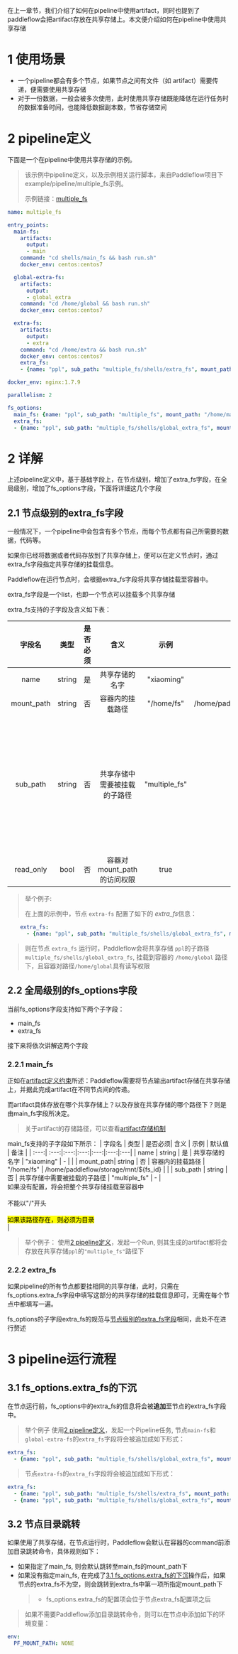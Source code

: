 在上一章节，我们介绍了如何在pipeline中使用artifact，同时也提到了paddleflow会把artifact存放在共享存储上。本文便介绍如何在pipeline中使用共享存储


# 1 使用场景
- 一个pipeline都会有多个节点，如果节点之间有文件（如 artifact）需要传递，便需要使用共享存储
- 对于一份数据，一般会被多次使用，此时使用共享存储既能降低在运行任务时的数据准备时间，也能降低数据副本数，节省存储空间

# 2 pipeline定义

下面是一个在pipeline中使用共享存储的示例。

> 该示例中pipeline定义，以及示例相关运行脚本，来自Paddleflow项目下example/pipeline/multiple_fs示例。
> 
> 示例链接：[multiple_fs]


```yaml
name: multiple_fs 

entry_points:
  main-fs:
    artifacts:
      output:
      - main
    command: "cd shells/main_fs && bash run.sh"
    docker_env: centos:centos7

  global-extra-fs:
    artifacts:
      output:
      - global_extra
    command: "cd /home/global && bash run.sh"
    docker_env: centos:centos7

  extra-fs:
    artifacts:
      output:
      - extra
    command: "cd /home/extra && bash run.sh"
    docker_env: centos:centos7
    extra_fs:
    - {name: "ppl", sub_path: "multiple_fs/shells/extra_fs", mount_path: "/home/extra"}

docker_env: nginx:1.7.9

parallelism: 2

fs_options:
  main_fs: {name: "ppl", sub_path: "multiple_fs", mount_path: "/home/main"}
  extra_fs:
  - {name: "ppl", sub_path: "multiple_fs/shells/global_extra_fs", mount_path: "/home/global"}
```

# 2 详解

上述pipeline定义中，基于基础字段上，在节点级别，增加了extra_fs字段，在全局级别，增加了fs_options字段，下面将详细这几个字段

## 2.1 节点级别的extra_fs字段
一般情况下，一个pipeline中会包含有多个节点，而每个节点都有自己所需要的数据，代码等。

如果你已经将数据或者代码存放到了共享存储上，便可以在定义节点时，通过extra_fs字段指定共享存储的挂载信息。

Paddleflow在运行节点时，会根据extra_fs字段将共享存储挂载至容器中。

extra_fs字段是一个list，也即一个节点可以挂载多个共享存储

extra_fs支持的子字段及含义如下表：

| 字段名 | 类型 | 是否必须| 含义 | 示例 | 默认值 | 备注 |
| :---:| :---:|:---:|:---:|:---:|:---:|:---|
| name | string | 是 | 共享存储的名字 | "xiaoming" | - | |
| mount_path| string | 否 | 容器内的挂载路径 | "/home/fs" | /home/paddleflow/storage/mnt/${fs_id} | |
| sub_path | string | 否 | 共享存储中需要被挂载的子路径 | "multiple_fs" | - | <br>如果没有配置，将会把整个共享存储挂载至容器中</br><br>不能以"/"开头</br> |
| read_only | bool | 否 | 容器对mount_path的访问权限 | true | false |

>举个例子:
>
>在上面的示例中，节点 `extra-fs` 配置了如下的 *extra_fs*信息：
```yaml
    extra_fs:
      - {name: "ppl", sub_path: "multiple_fs/shells/global_extra_fs", mount_path: "/home/global"}
 ```
> 则在节点 `extra_fs` 运行时，Paddleflow会将共享存储 `ppl`的子路径`multiple_fs/shells/global_extra_fs`, 挂载到容器的 `/home/global` 路径下，且容器对路径`/home/global`具有读写权限


## 2.2 全局级别的fs_options字段
当前fs_options字段支持如下两个子字段：
- main_fs
- extra_fs

接下来将依次讲解这两个字段

### 2.2.1 main_fs
正如在[artifact定义约束]所述：Paddleflow需要将节点输出artifact存储在共享存储上，并据此完成artifact在不同节点间的传递。

而artifact具体存放在哪个共享存储上？以及存放在共享存储的哪个路径下？则是由main_fs字段所决定。

>关于artifact的存储路径，可以查看[artifact存储机制]

main_fs支持的子字段如下所示：
| 字段名 | 类型 | 是否必须| 含义 | 示例 | 默认值 | 备注 |
| :---:| :---:|:---:|:---:|:---:|:---:|:---|
| name | string | 是 | 共享存储的名字 | "xiaoming" | - | |
| mount_path| string | 否 | 容器内的挂载路径 | "/home/fs" | /home/paddleflow/storage/mnt/${fs_id} | |
| sub_path | string | 否 | 共享存储中需要被挂载的子路径 | "multiple_fs" | - | <br>如果没有配置，将会把整个共享存储挂载至容器中</br><br>不能以"/"开头</br><br><mark>如果该路径存在，则必须为目录</mark></br> |

>举个例子：
>使用[2 pipeline定义]，发起一个Run, 则其生成的artifact都将会存放在共享存储`ppl`的`"multiple_fs"`路径下

### 2.2.2 extra_fs
如果pipeline的所有节点都要挂相同的共享存储，此时，只需在fs_options.extra_fs字段中填写这部分的共享存储的挂载信息即可，无需在每个节点中都填写一遍。

fs_options的子字段extra_fs的规范与[节点级别的extra_fs字段]相同，此处不在进行赘述

# 3 pipeline运行流程

## 3.1 fs_options.extra_fs的下沉
在节点运行前，fs_options中的extra_fs的信息将会被**追加**至节点的extra_fs字段中。

> 举个例子
> 使用[2 pipeline定义]，发起一个Pipeline任务, 节点`main-fs`和`global-extra-fs`的`extra_fs`字段将会被追加成如下形式：
```yaml
extra_fs:
  - {name: "ppl", sub_path: "multiple_fs/shells/global_extra_fs", mount_path: "/home/global"}
```

>节点`extra-fs`的`extra_fs`字段将会被追加成如下形式：
```yaml
extra_fs:
  - {name: "ppl", sub_path: "multiple_fs/shells/extra_fs", mount_path: "/home/extra"}
  - {name: "ppl", sub_path: "multiple_fs/shells/global_extra_fs", mount_path: "/home/global"}
```

## 3.2 节点目录跳转
如果使用了共享存储，在节点运行时，Paddleflow会默认在容器的command前添加目录跳转命令，具体规则如下：

- 如果指定了main_fs, 则会默认跳转至main_fs的mount_path下
- 如果没有指定main_fs, 在完成了[3.1 fs_options.extra_fs的下沉]操作后，如果节点的extra_fs不为空，则会跳转到extra_fs中第一项所指定mount_path下
    > - fs_options.extra_fs的配置项会位于节点extra_fs配置项之后

>如果不需要Paddleflow添加目录跳转命令，则可以在节点中添加如下的环境变量：
```yaml
env:
  PF_MOUNT_PATH: NONE
```

[multiple_fs]: /example/pipeline/multiple_fs
[artifact定义约束]: /docs/zh_cn/reference/pipeline/yaml_definition/2_artifact.md#23-artifact-定义约束
[artifact存储机制]: /docs/zh_cn/reference/pipeline/yaml_definition/2_artifact.md#31-artifact%E5%AD%98%E5%82%A8%E6%9C%BA%E5%88%B6
[2 pipeline定义]: /docs/zh_cn/reference/pipeline/yaml_definition/3_multiple_fs.md#2-pipeline%E5%AE%9A%E4%B9%89
[节点级别的extra_fs字段]: /docs/zh_cn/reference/pipeline/yaml_definition/3_multiple_fs.md#21-%E8%8A%82%E7%82%B9%E7%BA%A7%E5%88%AB%E7%9A%84extra_fs%E5%AD%97%E6%AE%B5
[3.1 fs_options.extra_fs的下沉]: /docs/zh_cn/reference/pipeline/yaml_definition/3_multiple_fs.md#31-fs_optionsextra_fs%E7%9A%84%E4%B8%8B%E6%B2%89